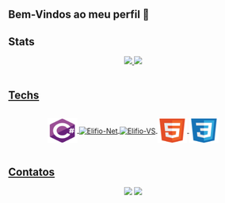 ## Bem-Vindos ao meu perfil :hugs:

## Stats
<div align="center">
  <a href="https://github.com/ElifioJr">
  <img height="180em" src="https://github-readme-stats.vercel.app/api?username=ElifioJr&show_icons=true&theme=cobalt&nclude_all_commits=true&count_private=true"/>
  <img height="180em" src="https://github-readme-stats.vercel.app/api/top-langs/?username=ElifioJr&layout=compact&langs_count=7&theme=cobalt"/>
</div>
</br>

## Techs
<div align="center" style="display: inline_block"><br>
  <img align="center" alt="Elifio-Csharp" height="50" width="60" src="https://raw.githubusercontent.com/devicons/devicon/master/icons/csharp/csharp-original.svg">
  <img align="center" alt="Elifio-Net" height="50" width="60" src="https://cdn.jsdelivr.net/gh/devicons/devicon/icons/dot-net/dot-net-plain-wordmark.svg">
  <img align="center" alt="Elifio-VS" height="50" width="60" src="https://cdn.jsdelivr.net/gh/devicons/devicon/icons/visualstudio/visualstudio-plain.svg">
  <img align="center" alt="Elifio-HTML" height="50" width="60" src="https://raw.githubusercontent.com/devicons/devicon/master/icons/html5/html5-original.svg">
  <img align="center" alt="Elifio-CSS" height="50" width="60" src="https://raw.githubusercontent.com/devicons/devicon/master/icons/css3/css3-original.svg">
</div>
</br>

## Contatos
<div align="center">
  <a href = "mailto:elifiosilvajr@gmail.com"><img src="https://img.shields.io/badge/-Gmail-%23333?style=for-the-badge&logo=gmail&logoColor=white" target="_blank"></a>
  <a href="https://www.linkedin.com/in/es-junior/" target="_blank"><img src="https://img.shields.io/badge/-LinkedIn-%230077B5?style=for-the-badge&logo=linkedin&logoColor=white" target="_blank"></a>   
</div>
<br>

